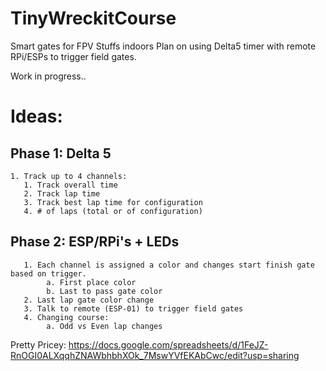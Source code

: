 # TinyWreckitCourse
Smart gates for FPV Stuffs indoors
Plan on using Delta5 timer with remote RPi/ESPs to trigger field gates.

Work in progress..

# Ideas:
##  Phase 1: Delta 5
    1. Track up to 4 channels:
       1. Track overall time
       2. Track lap time
       3. Track best lap time for configuration
       4. # of laps (total or of configuration)
##  Phase 2: ESP/RPi's + LEDs
       1. Each channel is assigned a color and changes start finish gate based on trigger.
            a. First place color
            b. Last to pass gate color
       2. Last lap gate color change
       3. Talk to remote (ESP-01) to trigger field gates
       4. Changing course:
            a. Odd vs Even lap changes

Pretty Pricey: https://docs.google.com/spreadsheets/d/1FeJZ-RnOGI0ALXqqhZNAWbhbhXOk_7MswYVfEKAbCwc/edit?usp=sharing
